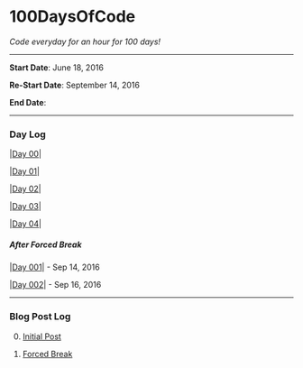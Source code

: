 # 100DaysOfCode

*Code everyday for an hour for 100 days!*

---

**Start Date**: June 18, 2016

**Re-Start Date**: September 14, 2016

**End Date**:

---

### Day Log

 |[Day 00](https://github.com/AmmarAliShah/100DaysOfCode/commit/fbde01bf7529345fcfd90bc9c2a0e5a47ac68826)|

 |[Day 01](https://github.com/AmmarAliShah/100DaysOfCode/commit/253af5962013c3b9f64891d94fa94cc7cdb1d55f)|

 |[Day 02](https://github.com/AmmarAliShah/100DaysOfCode/commit/035259fab11be45efb7d4684d4a22227d00de48b)|

 |[Day 03](https://github.com/AmmarAliShah/100DaysOfCode/commit/53161639a8806df246f15dbc9b541faf7df64322)|

 |[Day 04](https://github.com/AmmarAliShah/100DaysOfCode/commit/1f2547342fdd2f7d56cfbcd166e2302000b0dfb0)|

 ##### After *Forced* Break

 |[Day 001](https://github.com/AmmarAliShah/100DaysOfCode/commit/1dc650dd28e09265cd41288e8fc5463602bbcd78)| - Sep 14, 2016

 |[Day 002](https://github.com/AmmarAliShah/100DaysOfCode/commit/584d5a35cc557e91bc9c9085e87c521bb8d7a059)| - Sep 16, 2016

---

### Blog Post Log

0. [Initial Post](http://ammarcodes.blogspot.com/2016/06/starting-100daysofcode.html)

1. [Forced Break](https://ammarcodes.blogspot.com/2016/07/forced-break-100daysofcode.html)

